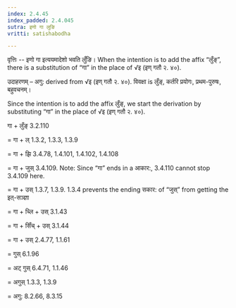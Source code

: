 ```yaml
---
index: 2.4.45
index_padded: 2.4.045
sutra: इणो गा लुङि
vritti: satishabodha

---
```

वृत्तिः -- इणो गा इत्ययमादेशो भवति लुँङि। When the intention is to add the affix “लुँङ्”, there is a substitution of “गा” in the place of √इ (इण् गतौ २. ४०).


उदाहरणम् – अगु: derived from √इ (इण् गतौ २. ४०). विवक्षा is लुँङ्, कर्तरि प्रयोगः, प्रथम-पुरुषः, बहुवचनम्।


Since the intention is to add the affix लुँङ्, we start the derivation by substituting “गा” in the place of √इ (इण् गतौ २. ४०).


गा + लुँङ् 3.2.110

= गा + ल् 1.3.2, 1.3.3, 1.3.9

= गा + झि 3.4.78, 1.4.101, 1.4.102, 1.4.108

= गा + जुस् 3.4.109. Note: Since “गा” ends in a आकार:, 3.4.110 cannot stop 3.4.109 here.

= गा + उस् 1.3.7, 1.3.9. 1.3.4 prevents the ending सकार: of “जुस्” from getting the इत्-सञ्ज्ञा

= गा + च्लि + उस् 3.1.43

= गा + सिँच् + उस् 3.1.44

= गा + उस् 2.4.77, 1.1.61

= गुस् 6.1.96

= अट् गुस् 6.4.71, 1.1.46

= अगुस् 1.3.3, 1.3.9

= अगु: 8.2.66, 8.3.15